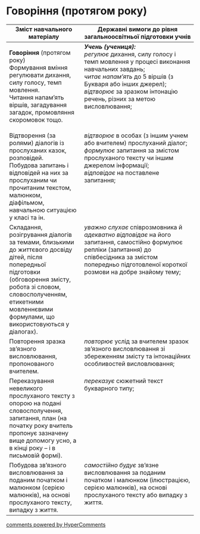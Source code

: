 <div id="hypercomments_widget" class="js-hypercomments-widget invisible"></div>

# Говоріння (протягом року)

<table>
  <tr>
    <td width="40%" align="center"><b>Зміст навчального матеріалу</b></td>
    <td width="60%" align="center"><b>Державні вимоги до рівня загальноосвітньої підготовки учнів</b></td>
  </tr>
<tbody>
  <tr>
    <td width="40%" style="vertical-align:top !important;">
    <p><b>Говоріння</b> (протягом року)<br>
Формування вміння регулювати дихання, силу голосу, темп мовлення. <br>
Читання напам’ять віршів, загадування загадок, промовляння скоромовок тощо.<br></td>
    <td width="60%" style="vertical-align:top !important;">
<i><b>Учень (учениця):</b></i><br>
<i>регулює</i> дихання, силу голосу і темп мовлення у процесі виконання навчальних завдань;<br>
<i>читає напам’ять</i> до 5 віршів (з Букваря або інших джерел);<br>
<i>відтворює</i> за зразком інтонацію речень, різних за метою висловлювання;<br></td>
  </tr>
  <tr>
    <td width="40%" style="vertical-align:top !important;">
 Відтворення (за ролями) діалогів із прослуханих казок, розповідей.<br>
Побудова запитань і відповідей на них за прослуханим чи прочитаним текстом, малюнком, діафільмом, навчальною ситуацією у класі та ін.<br></td>
    <td width="60%" style="vertical-align:top !important;">
<i>відтворює</i> в особах (з іншим учнем або вчителем) прослуханий діалог;<br>
<i>формулює</i> запитання за змістом прослуханого тексту чи іншим джерелом інформації;<br>
<i>відповідає</i> на поставлене запитання;<br></td>
  </tr>
  <tr>
    <td width="40%" style="vertical-align:top !important;">
    Складання, розігрування діалогів за темами, близькими до життєвого досвіду дітей, після попередньої підготовки (обговорення змісту, робота зі словом, словосполученням, етикетними мовленнєвими формулами, що використовуються у діалогах). </td>
    <td width="60%" style="vertical-align:top !important;">
<i>уважно слухає</i> співрозмовника й <i>адекватно відповідає</i> на його запитання, самостійно формулює репліки (запитання) до співбесідника за змістом попередньо підготовленої короткої розмови на добре знайому тему;</td>
  </tr>
  <tr>
    <td width="40%" style="vertical-align:top !important;">
Повторення зразка зв’язного висловлювання, пропонованого вчителем.</td>
    <td width="60%" style="vertical-align:top !important;">
<i>повторює</i> услід за вчителем зразок зв’язного висловлювання зі збереженням змісту та інтонаційних особливостей висловлювання;</td>
  </tr>
  <tr>
    <td width="40%" style="vertical-align:top !important;">
Переказування невеликого прослуханого тексту з опорою на подані словосполучення, запитання, план (на початку року вчитель пропонує зазначену вище допомогу усно, а в кінці року – і в письмовій формі).</td>
    <td width="60%" style="vertical-align:top !important;">
<i>переказує</i> сюжетний текст букварного типу;</td>
  </tr>
  <tr>
    <td width="40%" style="vertical-align:top !important;">
Побудова зв’язного висловлювання за поданим початком і малюнком (серією малюнків),  на основі прослуханого тексту, випадку з життя.</td>
    <td width="60%" style="vertical-align:top !important;">
<i>самостійно будує</i> зв’язне висловлювання за поданим початком і малюнком (ілюстрацією, серією малюнків), на основі прослуханого тексту або випадку з життя.</td>
  </tr>
</tbody>
</table>

<div class="js-hypercomments-container">
<a href="http://hypercomments.com" class="hc-link" title="comments widget">comments powered by HyperComments</a>
</div>